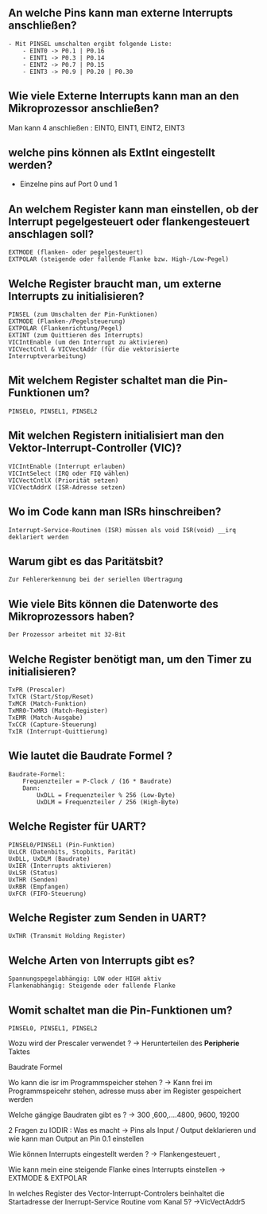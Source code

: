 
## An welche Pins kann man externe Interrupts anschließen?
	- Mit PINSEL umschalten ergibt folgende Liste: 
		- EINT0 -> P0.1 | P0.16 
		- EINT1 -> P0.3 | P0.14
		- EINT2 -> P0.7 | P0.15 
		- EINT3 -> P0.9 | P0.20 | P0.30 

## Wie viele Externe Interrupts kann man an den Mikroprozessor anschließen?
Man kann 4 anschließen  : EINT0, EINT1, EINT2, EINT3

## welche pins können als ExtInt eingestellt werden? 
 - Einzelne pins auf Port 0 und 1 

## An welchem Register kann man einstellen, ob der Interrupt pegelgesteuert oder flankengesteuert anschlagen soll?

    EXTMODE (flanken- oder pegelgesteuert)
    EXTPOLAR (steigende oder fallende Flanke bzw. High-/Low-Pegel)​

## Welche Register braucht man, um externe Interrupts zu initialisieren?

    PINSEL (zum Umschalten der Pin-Funktionen)
    EXTMODE (Flanken-/Pegelsteuerung)
    EXTPOLAR (Flankenrichtung/Pegel)
    EXTINT (zum Quittieren des Interrupts)
    VICIntEnable (um den Interrupt zu aktivieren)
    VICVectCntl & VICVectAddr (für die vektorisierte Interruptverarbeitung)​

## Mit welchem Register schaltet man die Pin-Funktionen um?

    PINSEL0, PINSEL1, PINSEL2​

## Mit welchen Registern initialisiert man den Vektor-Interrupt-Controller (VIC)?

    VICIntEnable (Interrupt erlauben)
    VICIntSelect (IRQ oder FIQ wählen)
    VICVectCntlX (Priorität setzen)
    VICVectAddrX (ISR-Adresse setzen)​

## Wo im Code kann man ISRs hinschreiben?

    Interrupt-Service-Routinen (ISR) müssen als void ISR(void) __irq deklariert werden​

## Warum gibt es das Paritätsbit?

    Zur Fehlererkennung bei der seriellen Übertragung​

## Wie viele Bits können die Datenworte des Mikroprozessors haben?

    Der Prozessor arbeitet mit 32-Bit​

    
## Welche Register benötigt man, um den Timer zu initialisieren?

    TxPR (Prescaler)
    TxTCR (Start/Stop/Reset)
    TxMCR (Match-Funktion)
    TxMR0-TxMR3 (Match-Register)
    TxEMR (Match-Ausgabe)
    TxCCR (Capture-Steuerung)
    TxIR (Interrupt-Quittierung)​



## Wie lautet die Baudrate Formel ? 

    Baudrate-Formel:
        Frequenzteiler = P-Clock / (16 * Baudrate)
        Dann:
            UxDLL = Frequenzteiler % 256 (Low-Byte)
            UxDLM = Frequenzteiler / 256 (High-Byte)​
            
## Welche Register für UART?

    PINSEL0/PINSEL1 (Pin-Funktion)
    UxLCR (Datenbits, Stopbits, Parität)
    UxDLL, UxDLM (Baudrate)
    UxIER (Interrupts aktivieren)
    UxLSR (Status)
    UxTHR (Senden)
    UxRBR (Empfangen)
    UxFCR (FIFO-Steuerung)​

## Welche Register zum Senden in UART?

    UxTHR (Transmit Holding Register)​

## Welche Arten von Interrupts gibt es?

    Spannungspegelabhängig: LOW oder HIGH aktiv
    Flankenabhängig: Steigende oder fallende Flanke​

## Womit schaltet man die Pin-Funktionen um?

    PINSEL0, PINSEL1, PINSEL2




 Wozu wird der Prescaler verwendet ? -> Herunterteilen des **Peripherie** Taktes 
 
 Baudrate Formel 
 
Wo kann die isr im Programmspeicher stehen ? -> Kann frei im Programmspeicehr stehen, adresse muss aber im Register gespeichert werden 

Welche gängige Baudraten gibt es ? -> 300 ,600,....4800, 9600, 19200

2 Fragen zu IODIR : 
	Was es macht -> Pins als Input / Output deklarieren 
		und wie kann man Output an Pin 0.1 einstellen 

Wie können Interrupts eingestellt werden ? -> Flankengesteuert , 

Wie kann mein eine steigende Flanke eines Interrupts einstellen -> 	EXTMODE & EXTPOLAR 

In welches Register des Vector-Interrupt-Controlers beinhaltet die Startadresse der Inerrupt-Service Routine vom Kanal 5? ->VicVectAddr5


